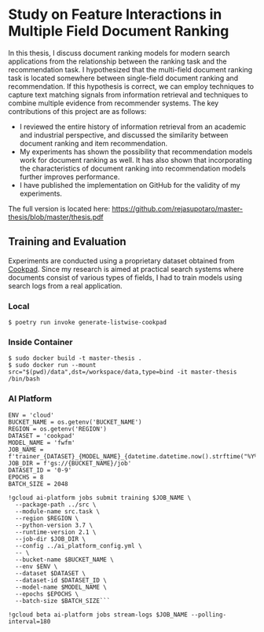 # Study on Feature Interactions in Multiple Field Document Ranking

In this thesis, I discuss document ranking models for modern search applications from the relationship between the ranking task and the recommendation task. I hypothesized that the multi-field document ranking task is located somewhere between single-field document ranking and recommendation. If this hypothesis is correct, we can employ techniques to capture text matching signals from information retrieval and techniques to combine multiple evidence from recommender systems. The key contributions of this project are as follows:

- I reviewed the entire history of information retrieval from an academic and industrial perspective, and discussed the similarity between document ranking and item recommendation.
- My experiments has shown the possibility that recommendation models work for document ranking as well. It has also shown that incorporating the characteristics of document ranking into recommendation models further improves performance.
- I have published the implementation on GitHub for the validity of my experiments.

The full version is located here: https://github.com/rejasupotaro/master-thesis/blob/master/thesis.pdf

## Training and Evaluation

Experiments are conducted using a proprietary dataset obtained from [Cookpad](https://cookpad.com). Since my research is aimed at practical search systems where documents consist of various types of fields, I had to train models using search logs from a real application.

### Local

```
$ poetry run invoke generate-listwise-cookpad
```

### Inside Container 

```
$ sudo docker build -t master-thesis .
$ sudo docker run --mount src="$(pwd)/data",dst=/workspace/data,type=bind -it master-thesis /bin/bash
```

### AI Platform

```
ENV = 'cloud'
BUCKET_NAME = os.getenv('BUCKET_NAME')
REGION = os.getenv('REGION')
DATASET = 'cookpad'
MODEL_NAME = 'fwfm'
JOB_NAME = f'trainer_{DATASET}_{MODEL_NAME}_{datetime.datetime.now().strftime("%Y%m%d_%H%M%S")}'
JOB_DIR = f'gs://{BUCKET_NAME}/job'
DATASET_ID = '0-9'
EPOCHS = 8
BATCH_SIZE = 2048

!gcloud ai-platform jobs submit training $JOB_NAME \
  --package-path ../src \
  --module-name src.task \
  --region $REGION \
  --python-version 3.7 \
  --runtime-version 2.1 \
  --job-dir $JOB_DIR \
  --config ../ai_platform_config.yml \
  -- \
  --bucket-name $BUCKET_NAME \
  --env $ENV \
  --dataset $DATASET \
  --dataset-id $DATASET_ID \
  --model-name $MODEL_NAME \
  --epochs $EPOCHS \
  --batch-size $BATCH_SIZE```
```
```
!gcloud beta ai-platform jobs stream-logs $JOB_NAME --polling-interval=180
```
